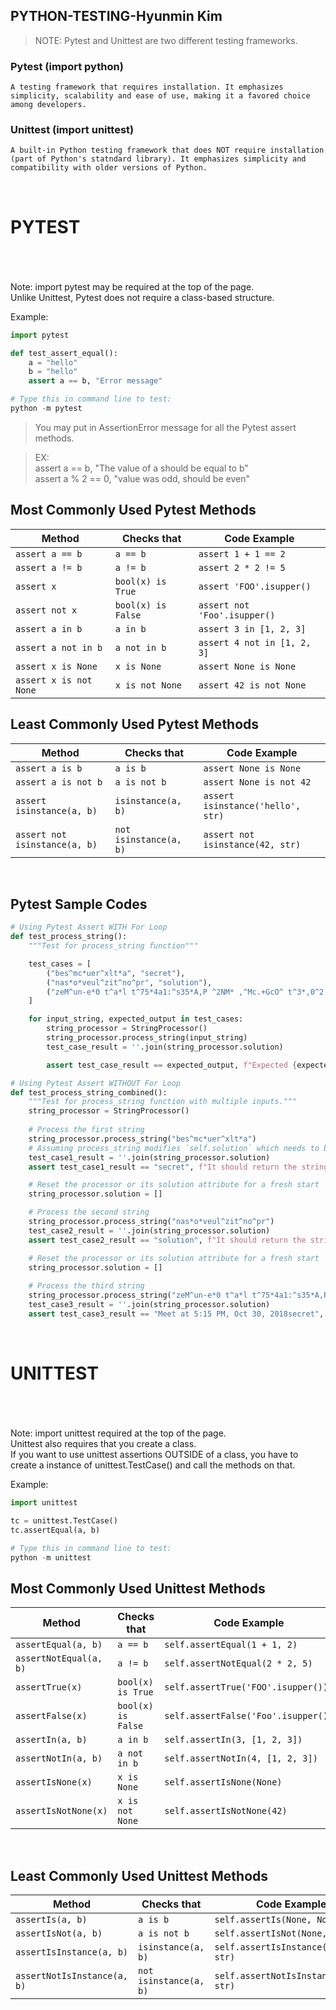 ## PYTHON-TESTING-Hyunmin Kim


> NOTE: Pytest and Unittest are two different testing frameworks.

### **Pytest** (import python)
    A testing framework that requires installation. It emphasizes simplicity, scalability and ease of use, making it a favored choice among developers.

### **Unittest** (import unittest)
    A built-in Python testing framework that does NOT require installation (part of Python's statndard library). It emphasizes simplicity and compatibility with older versions of Python.

&nbsp;
#
#
# PYTEST
#

&nbsp;

Note: import pytest may be required at the top of the page. <br>
Unlike Unittest, Pytest does not require a class-based structure.

Example:

```python
import pytest

def test_assert_equal():
    a = "hello"
    b = "hello"
    assert a == b, "Error message"

# Type this in command line to test:
python -m pytest
```

> You may put in AssertionError message for all the Pytest assert methods. <br>

> EX: <br>
> assert a == b, "The value of a should be equal to b" <br>
> assert a % 2 == 0, "value was odd, should be even"
## Most Commonly Used Pytest Methods
| Method                | Checks that         | Code Example                                       |
|-----------------------|---------------------|----------------------------------------------------|
| `assert a == b`       | `a == b`            | `assert 1 + 1 == 2`                                |
| `assert a != b`       | `a != b`            | `assert 2 * 2 != 5`                                |
| `assert x`            | `bool(x) is True`   | `assert 'FOO'.isupper()`                           |
| `assert not x`        | `bool(x) is False`  | `assert not 'Foo'.isupper()`                       |
| `assert a in b`       | `a in b`            | `assert 3 in [1, 2, 3]`                            |
| `assert a not in b`   | `a not in b`        | `assert 4 not in [1, 2, 3]`                        |
| `assert x is None`    | `x is None`         | `assert None is None`                              |
| `assert x is not None`| `x is not None`     | `assert 42 is not None`                            |

## Least Commonly Used Pytest Methods
| Method                    | Checks that            | Code Example                                   |
|---------------------------|------------------------|------------------------------------------------|
| `assert a is b`           | `a is b`               | `assert None is None`                         |
| `assert a is not b`       | `a is not b`           | `assert None is not 42`                       |
| `assert isinstance(a, b)` | `isinstance(a, b)`     | `assert isinstance('hello', str)`             |
| `assert not isinstance(a, b)` | `not isinstance(a, b)` | `assert not isinstance(42, str)`             |

&nbsp;


## Pytest Sample Codes
```python
# Using Pytest Assert WITH For Loop
def test_process_string():
    """Test for process_string function"""

    test_cases = [
        ("bes^mc*uer^xlt*a", "secret"),
        ("nas*o*veul^zit^no^pr", "solution"),
        ("zeM^un-e*0 t^a*l t^75*4a1:^s35*A,P ^2NM* ,^Mc.+GcO^ t^3*,0^2 ^5m0*x81^bes^mc*uer^xlt*a", "Meet at 5:15 PM, Oct 30, 2018secret")
    ]

    for input_string, expected_output in test_cases:
        string_processor = StringProcessor()
        string_processor.process_string(input_string)
        test_case_result = ''.join(string_processor.solution)

        assert test_case_result == expected_output, f"Expected {expected_output}, got {test_case_result}."
```
```python
# Using Pytest Assert WITHOUT For Loop
def test_process_string_combined():
    """Test for process_string function with multiple inputs."""
    string_processor = StringProcessor()
    
    # Process the first string
    string_processor.process_string("bes^mc*uer^xlt*a")
    # Assuming process_string modifies `self.solution` which needs to be joined to form a string
    test_case1_result = ''.join(string_processor.solution)
    assert test_case1_result == "secret", f"It should return the string, 'secret', but got {test_case1_result}"

    # Reset the processor or its solution attribute for a fresh start
    string_processor.solution = []

    # Process the second string
    string_processor.process_string("nas*o*veul^zit^no^pr")
    test_case2_result = ''.join(string_processor.solution)
    assert test_case2_result == "solution", f"It should return the string, 'solution', but got {test_case2_result}"

    # Reset the processor or its solution attribute for a fresh start
    string_processor.solution = []
    
    # Process the third string
    string_processor.process_string("zeM^un-e*0 t^a*l t^75*4a1:^s35*A,P ^2NM* ,^Mc.+GcO^ t^3*,0^2 ^5m0*x81^bes^mc*uer^xlt*a")
    test_case3_result = ''.join(string_processor.solution)
    assert test_case3_result == "Meet at 5:15 PM, Oct 30, 2018secret", f"It should return the string, 'solution', but got {test_case3_result}"
```


&nbsp;
#
#
# UNITTEST
#

&nbsp;

Note: import unittest required at the top of the page. <br>
Unittest also requires that you create a class. <br>
If you want to use unittest assertions OUTSIDE of a class, you have to create a instance of unittest.TestCase() and call the methods on that. 

Example:

```python
import unittest

tc = unittest.TestCase()
tc.assertEqual(a, b)

# Type this in command line to test:
python -m unittest
```

## Most Commonly Used Unittest Methods
| Method                | Checks that         | Code Example                                               |
|-----------------------|---------------------|------------------------------------------------------------|
| `assertEqual(a, b)`   | `a == b`            | `self.assertEqual(1 + 1, 2)`                              |
| `assertNotEqual(a, b)`| `a != b`            | `self.assertNotEqual(2 * 2, 5)`                           |
| `assertTrue(x)`       | `bool(x) is True`   | `self.assertTrue('FOO'.isupper())`                        |
| `assertFalse(x)`      | `bool(x) is False`  | `self.assertFalse('Foo'.isupper())`                       |
| `assertIn(a, b)`      | `a in b`            | `self.assertIn(3, [1, 2, 3])`                             |
| `assertNotIn(a, b)`   | `a not in b`        | `self.assertNotIn(4, [1, 2, 3])`                          |
| `assertIsNone(x)`     | `x is None`         | `self.assertIsNone(None)`                                 |
| `assertIsNotNone(x)`  | `x is not None`     | `self.assertIsNotNone(42)`                                |

&nbsp;
## Least Commonly Used Unittest Methods
| Method                      | Checks that            | Code Example                                               |
|-----------------------------|------------------------|------------------------------------------------------------|
| `assertIs(a, b)`            | `a is b`               | `self.assertIs(None, None)`                               |
| `assertIsNot(a, b)`         | `a is not b`           | `self.assertIsNot(None, 42)`                              |
| `assertIsInstance(a, b)`    | `isinstance(a, b)`     | `self.assertIsInstance('hello', str)`                     |
| `assertNotIsInstance(a, b)` | `not isinstance(a, b)` | `self.assertNotIsInstance(42, str)`                       |
